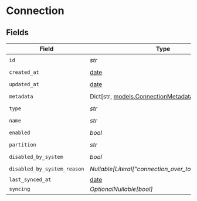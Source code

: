 # Connection


## Fields

| Field                                                                   | Type                                                                    | Required                                                                | Description                                                             |
| ----------------------------------------------------------------------- | ----------------------------------------------------------------------- | ----------------------------------------------------------------------- | ----------------------------------------------------------------------- |
| `id`                                                                    | *str*                                                                   | :heavy_check_mark:                                                      | N/A                                                                     |
| `created_at`                                                            | [date](https://docs.python.org/3/library/datetime.html#date-objects)    | :heavy_check_mark:                                                      | N/A                                                                     |
| `updated_at`                                                            | [date](https://docs.python.org/3/library/datetime.html#date-objects)    | :heavy_check_mark:                                                      | N/A                                                                     |
| `metadata`                                                              | Dict[str, [models.ConnectionMetadata](../models/connectionmetadata.md)] | :heavy_check_mark:                                                      | N/A                                                                     |
| `type`                                                                  | *str*                                                                   | :heavy_check_mark:                                                      | N/A                                                                     |
| `name`                                                                  | *str*                                                                   | :heavy_check_mark:                                                      | N/A                                                                     |
| `enabled`                                                               | *bool*                                                                  | :heavy_check_mark:                                                      | N/A                                                                     |
| `partition`                                                             | *str*                                                                   | :heavy_check_mark:                                                      | N/A                                                                     |
| `disabled_by_system`                                                    | *bool*                                                                  | :heavy_check_mark:                                                      | N/A                                                                     |
| `disabled_by_system_reason`                                             | *Nullable[Literal["connection_over_total_page_limit"]]*                 | :heavy_check_mark:                                                      | N/A                                                                     |
| `last_synced_at`                                                        | [date](https://docs.python.org/3/library/datetime.html#date-objects)    | :heavy_minus_sign:                                                      | N/A                                                                     |
| `syncing`                                                               | *OptionalNullable[bool]*                                                | :heavy_minus_sign:                                                      | N/A                                                                     |